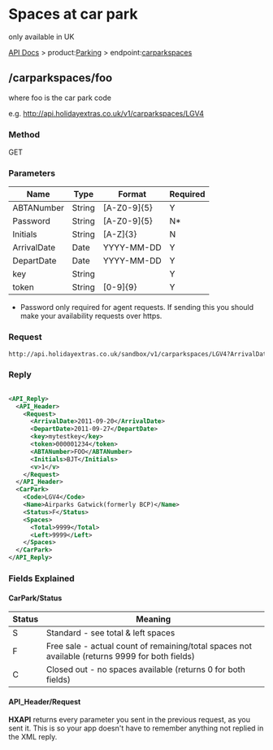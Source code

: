 # Spaces at car park

only available in UK

[API Docs](hxapi/) > product:[Parking](hxapi/parking) > endpoint:[carparkspaces](hxapi/parking/spaces/carpark)

## /carparkspaces/foo

where foo is the car park code

e.g. http://api.holidayextras.co.uk/v1/carparkspaces/LGV4

### Method

GET

### Parameters

 | Name        | Type   | Format      | Required | 
 | ----        | ----   | ------      | -------- | 
 | ABTANumber  | String | [A-Z0-9]{5} | Y        | 
 | Password    | String | [A-Z0-9]{5} | N*       | 
 | Initials    | String | [A-Z]{3}    | N        | 
 | ArrivalDate | Date   | YYYY-MM-DD  | Y        | 
 | DepartDate  | Date   | YYYY-MM-DD  | Y        | 
 | key         | String |             | Y        | 
 | token       | String | [0-9]{9}    | Y        | 

* Password only required for agent requests. If sending this you should make your availability requests over https.

### Request

```html
http://api.holidayextras.co.uk/sandbox/v1/carparkspaces/LGV4?ArrivalDate=2011-09-20&DepartDate=2011-09-27&key=mytestkey&token=000001234&ABTANumber=FOO&Initials=BJT
```

### Reply

```xml

<API_Reply>
  <API_Header>
    <Request>
      <ArrivalDate>2011-09-20</ArrivalDate>
      <DepartDate>2011-09-27</DepartDate>
      <key>mytestkey</key>
      <token>000001234</token>
      <ABTANumber>FOO</ABTANumber>
      <Initials>BJT</Initials>
      <v>1</v>
    </Request>
  </API_Header>
  <CarPark>
    <Code>LGV4</Code>
    <Name>Airparks Gatwick(formerly BCP)</Name>
    <Status>F</Status>
    <Spaces>
      <Total>9999</Total>
      <Left>9999</Left>
    </Spaces>
  </CarPark>
</API_Reply>
```



### Fields Explained

#### CarPark/Status

 | Status | Meaning                                                                                         | 
 | ------ | -------                                                                                         | 
 | S      | Standard - see total & left spaces                                                              | 
 | F      | Free sale - actual count of remaining/total spaces not available (returns 9999 for both fields) | 
 | C      | Closed out - no spaces available (returns 0 for both fields)                                    | 

#### API_Header/Request

**HXAPI** returns every parameter you sent in the previous request, as you sent it. This is so your app doesn't have to remember anything not replied in the XML reply.

